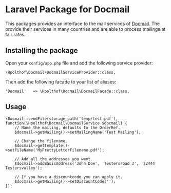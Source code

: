 # Laravel Package for Docmail
This packages provides an interface to the mail services of [Docmail](https://www.cfhdocmail.com/). The provide their services in many countries and are able to process mailings at fair rates.

## Installing the package
Open your ```config/app.php``` file and add the following service provider:

```
\Hpolthof\Docmail\DocmailServiceProvider::class,
``` 

Then add the following facade to your list of aliases:

```
'Docmail'   => \Hpolthof\Docmail\DocmailFacade::class,
```

## Usage

```
\Docmail::sendFile(storage_path('temp/test.pdf'), function(\Hpolthof\Docmail\DocmailService $docmail) {
    // Name the mailing, defaults to the OrderRef.
    $docmail->getMailing()->setMailingName('Test Mailing');
    
    // Change the filename.
    $docmail->getTemplate()->setFileName('MyPrettyLetterFilename.pdf');
    
    // Add all the addresses you want.
    $docmail->addBasicAddress('John Doe', 'Testersroad 3', '32444 Testersvalley');

    // If you have a discountcode you can apply it.
    $docmail->getMailing()->setDiscountCode('');
});
```
